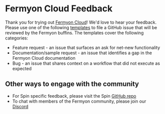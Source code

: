 # Fermyon Cloud Feedback 
Thank you for trying out [Fermyon Cloud](https://github.com/fermyon/cloud)! We'd love to hear your feedback. Please use one of the following [templates](https://github.com/fermyon/feedback/issues/new/choose) to file a GitHub issue that will be reviewed by the Fermyon buffins. The templates cover the following categories:

* Feature request - an issue that surfaces an ask for net-new functionality
* Documentation/sample request - an issue that identifies a gap in the Fermyon Cloud documentation 
* Bug - an issue that shares context on a workflow that did not execute as expected

## Other ways to engage with the community
- For Spin specific feedback, please visit the Spin [GitHub repo](https://github.com/fermyon/spin)
- To chat with members of the Fermyon community, please join our [Discord](https://discord.com/invite/AAFNfS7NGf)

